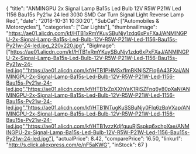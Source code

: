 {
	"title": "ANMINGPU 2x Signal Lamp Ba15s Led Bulb 12V R5W P21W Led 1156 Bau15s Py21w 24 led 3030 SMD Car Turn Signal Light Reverse Lamp Red",
	"date": "2018-10-31 10:30:20",
	"SubCat": ["Automobiles & Motorcycles"],
	"categories": ["Car Lights"],
	"thumbnailImage": "https://ae01.alicdn.com/kf/HTB1xRmYKuySBuNjy1zdq6xPxFXaJ/ANMINGPU-2x-Signal-Lamp-Ba15s-Led-Bulb-12V-R5W-P21W-Led-1156-Bau15s-Py21w-24-led.jpg_220x220.jpg",
	"BigImage": ["https://ae01.alicdn.com/kf/HTB1xRmYKuySBuNjy1zdq6xPxFXaJ/ANMINGPU-2x-Signal-Lamp-Ba15s-Led-Bulb-12V-R5W-P21W-Led-1156-Bau15s-Py21w-24-led.jpg","https://ae01.alicdn.com/kf/HTB1PHMSxfImBKNjSZFlq6A43FXai/ANMINGPU-2x-Signal-Lamp-Ba15s-Led-Bulb-12V-R5W-P21W-Led-1156-Bau15s-Py21w-24-led.jpg","https://ae01.alicdn.com/kf/HTB1xZpXXhYaK1RjSZFnq6y80pXaN/ANMINGPU-2x-Signal-Lamp-Ba15s-Led-Bulb-12V-R5W-P21W-Led-1156-Bau15s-Py21w-24-led.jpg","https://ae01.alicdn.com/kf/HTB1NTugKuSSBuNjy0Flq6zBpVXap/ANMINGPU-2x-Signal-Lamp-Ba15s-Led-Bulb-12V-R5W-P21W-Led-1156-Bau15s-Py21w-24-led.jpg","https://ae01.alicdn.com/kf/HTB1vzzKdjfguuRjSspkq6xchpXae/ANMINGPU-2x-Signal-Lamp-Ba15s-Led-Bulb-12V-R5W-P21W-Led-1156-Bau15s-Py21w-24-led.jpg"],
	"actualPrice": 8.42,
	"comparePrice": 16.50,
	"linkurl": "http://s.click.aliexpress.com/e/nF5aKWG",
	"inStock": 67
}
